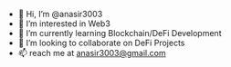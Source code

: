 - 👋 Hi, I’m @anasir3003
- 👀 I’m interested in Web3
- 🌱 I’m currently learning Blockchain/DeFi Development
- 💞️ I’m looking to collaborate on DeFi Projects
- 📫 reach me at anasir3003@gmail.com


